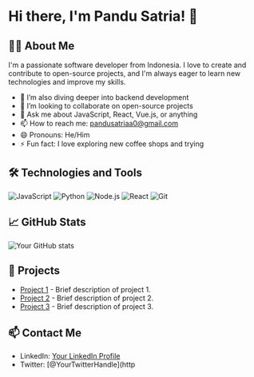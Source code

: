 # Hi there, I'm Pandu Satria! 👋

## 👨‍💻 About Me

I'm a passionate software developer from Indonesia. I love to create and contribute to open-source projects, and I'm always eager to learn new technologies and improve my skills.

- 🌱  I’m also diving deeper into backend development
- 👯 I’m looking to collaborate on open-source projects
- 💬 Ask me about JavaScript, React, Vue.js, or anything 
- 📫 How to reach me: pandusatriaa0@gmail.com
- 😄 Pronouns: He/Him
- ⚡ Fun fact: I love exploring new coffee shops and trying 

## 🛠️ Technologies and Tools

![JavaScript](https://img.shields.io/badge/-JavaScript-F7DF1E?style=flat-square&logo=javascript&logoColor=black)
![Python](https://img.shields.io/badge/-Python-3776AB?style=flat-square&logo=python&logoColor=white)
![Node.js](https://img.shields.io/badge/-Node.js-339933?style=flat-square&logo=node.js&logoColor=white)
![React](https://img.shields.io/badge/-React-61DAFB?style=flat-square&logo=react&logoColor=black)
![Git](https://img.shields.io/badge/-Git-F05032?style=flat-square&logo=git&logoColor=white)

## 📈 GitHub Stats

![Your GitHub stats](https://github-readme-stats.vercel.app/api?username=yourusername&show_icons=true&hide=contribs,prs&theme=tokyonight)

## 🚀 Projects

- [Project 1](https://github.com/yourusername/project1) - Brief description of project 1.
- [Project 2](https://github.com/yourusername/project2) - Brief description of project 2.
- [Project 3](https://github.com/yourusername/project3) - Brief description of project 3.

## 📫 Contact Me

- LinkedIn: [Your LinkedIn Profile](https://www.linkedin.com/in/yourprofile)
- Twitter: [@YourTwitterHandle](http
